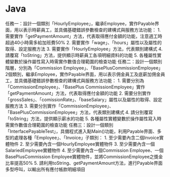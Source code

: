 # Java
任務一：設計一個類別「HourlyEmployee」，繼承Employee，實作Payable界面，用以表示時薪員工，並具備基礎錯誤參數檢查的建構式與服務方法功能：
    1. 需要實作「getPaymentAmount」方法，代表取得應付金額的功能，注意週工時超過40小時需多給加班費50%
    2. 需要實作「wage」、「hours」屬性以及屬性的取得、設定服務方法
    3. 需要實作「HourlyEmployee」方法，代表類別建構式
    4. 請覆寫「toString」方法，提供顯示時薪員工各項明細資料的功能
    5. 各種屬性實體變數於操作屬性寫入時需實作數值合理範圍的檢查功能
任務二：設計一個類別階層，分別為「Commission Employee」、「BasePlusCommissionEmployee」2個類別，繼承Employee，實作Payable界面，用以表示佣金員工及底薪加佣金員工，並具備基礎錯誤參數檢查的建構式與服務方法功能：
    1. 需要分別為「CommissionEmployee」、「BasePlus CommissionEmployee」實作「getPaymentAmount」方法，代表取得應付金額的功能
    2. 需要分別實作「grossSales」、「comissionRate」、「baseSalary」屬性以及屬性的取得、設定服務方法
    3. 需要分別實作「CommissionEmployee」、「BasePlusCommissionEmployee」方法，代表類別建構式
    4. 請分別覆寫「toString」方法，提供顯示薪水的功能
    5. 各種屬性實體變數於操作屬性寫入時需實作數值合理範圍的檢查功能
任務三：設計一個類別「InterfacePayableTest」，具備程式進入點Main()功能，利用Payable界面、多型的處理各種「Employee」、「Invoice」子類別：
    1. 至少需要內含二個Invoice實體物件
    2. 至少需要內含一個HourlyEmployee實體物件
    3. 至少需要內含一個SalariedEmployee實體物件
    4. 至少需要內含一個Commission Employee、一個BasePlusCommission Employee實體物件，並將CommissionEmployee之獎金比率提高50%
    5. 請利用toString、getPaymentAmount方法，進行Payable界面多型呼叫，以輸出所有應付帳款明細項目
